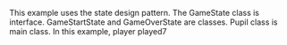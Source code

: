 This example uses the state design pattern. The GameState class is interface. GameStartState and GameOverState are classes. Pupil class is main class. In this example, player played7

